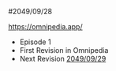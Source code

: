 #2049/09/28

https://omnipedia.app/
- Episode 1
- First Revision in Omnipedia
- Next Revision [2049/09/29](20490929.md "2049/09/29")
